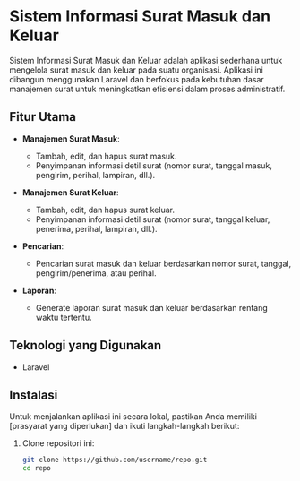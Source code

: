 # Sistem Informasi Surat Masuk dan Keluar

Sistem Informasi Surat Masuk dan Keluar adalah aplikasi sederhana untuk mengelola surat masuk dan keluar pada suatu organisasi. Aplikasi ini dibangun menggunakan Laravel dan berfokus pada kebutuhan dasar manajemen surat untuk meningkatkan efisiensi dalam proses administratif.

## Fitur Utama

- **Manajemen Surat Masuk**:
  - Tambah, edit, dan hapus surat masuk.
  - Penyimpanan informasi detil surat (nomor surat, tanggal masuk, pengirim, perihal, lampiran, dll.).

- **Manajemen Surat Keluar**:
  - Tambah, edit, dan hapus surat keluar.
  - Penyimpanan informasi detil surat (nomor surat, tanggal keluar, penerima, perihal, lampiran, dll.).

- **Pencarian**:
  - Pencarian surat masuk dan keluar berdasarkan nomor surat, tanggal, pengirim/penerima, atau perihal.

- **Laporan**:
  - Generate laporan surat masuk dan keluar berdasarkan rentang waktu tertentu.

## Teknologi yang Digunakan

- Laravel

## Instalasi

Untuk menjalankan aplikasi ini secara lokal, pastikan Anda memiliki [prasyarat yang diperlukan] dan ikuti langkah-langkah berikut:

1. Clone repositori ini:
   ```bash
   git clone https://github.com/username/repo.git
   cd repo
